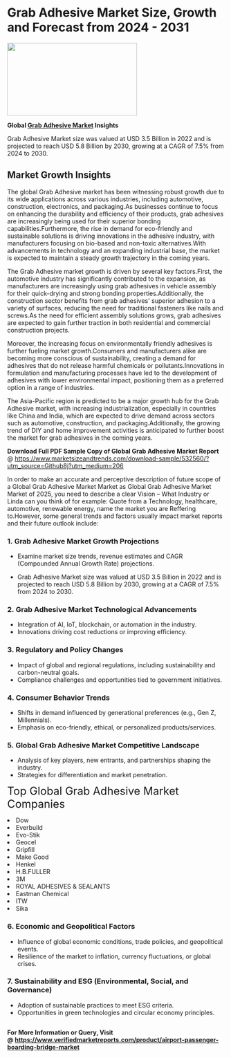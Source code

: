 <H1>Grab Adhesive Market Size, Growth and Forecast from 2024 - 2031</H1><img class="aligncenter size-medium wp-image-584254" src="https://thirdeyenews.in/wp-content/uploads/2024/09/Global-Market-Research-300x168.jpeg" alt="" width="300" height="168" /><p><strong>Global&nbsp;<a href="https://www.marketsizeandtrends.com/download-sample/532560/?utm_source=Github8j?utm_medium=206">Grab Adhesive Market</a> Insights</strong></p><p>Grab Adhesive Market size was valued at USD 3.5 Billion in 2022 and is projected to reach USD 5.8 Billion by 2030, growing at a CAGR of 7.5% from 2024 to 2030.</p><p><h2>Market Growth Insights</h2> <p>The global Grab Adhesive market has been witnessing robust growth due to its wide applications across various industries, including automotive, construction, electronics, and packaging.As businesses continue to focus on enhancing the durability and efficiency of their products, grab adhesives are increasingly being used for their superior bonding capabilities.Furthermore, the rise in demand for eco-friendly and sustainable solutions is driving innovations in the adhesive industry, with manufacturers focusing on bio-based and non-toxic alternatives.With advancements in technology and an expanding industrial base, the market is expected to maintain a steady growth trajectory in the coming years.</p> <p>The Grab Adhesive market growth is driven by several key factors.First, the automotive industry has significantly contributed to the expansion, as manufacturers are increasingly using grab adhesives in vehicle assembly for their quick-drying and strong bonding properties.Additionally, the construction sector benefits from grab adhesives' superior adhesion to a variety of surfaces, reducing the need for traditional fasteners like nails and screws.As the need for efficient assembly solutions grows, grab adhesives are expected to gain further traction in both residential and commercial construction projects.</p> <p>Moreover, the increasing focus on environmentally friendly adhesives is further fueling market growth.Consumers and manufacturers alike are becoming more conscious of sustainability, creating a demand for adhesives that do not release harmful chemicals or pollutants.Innovations in formulation and manufacturing processes have led to the development of adhesives with lower environmental impact, positioning them as a preferred option in a range of industries.</p> <p>The Asia-Pacific region is predicted to be a major growth hub for the Grab Adhesive market, with increasing industrialization, especially in countries like China and India, which are expected to drive demand across sectors such as automotive, construction, and packaging.Additionally, the growing trend of DIY and home improvement activities is anticipated to further boost the market for grab adhesives in the coming years.</p> <p><span class=""><strong>Download Full PDF Sample Copy of Global Grab Adhesive Market Report</strong> @ <a href="https://www.marketsizeandtrends.com/download-sample/532560/?utm_source=Github8j?utm_medium=206" target="_blank">https://www.marketsizeandtrends.com/download-sample/532560/?utm_source=Github8j?utm_medium=206</a></span></p><p>In order to make an accurate and perceptive description of future scope of a Global&nbsp;Grab Adhesive Market Market as Global&nbsp;Grab Adhesive Market Market of 2025, you need to describe a clear Vision &ndash; What Industry or Linda can you think of for example: Quote from a Technology, healthcare, automotive, renewable energy, name the market you are Reffering to.However, some general trends and factors usually impact market reports and their future outlook include:</p><h3>1.&nbsp;<strong>Grab Adhesive Market Growth Projections</strong></h3><ul><li>Examine market size trends, revenue estimates and CAGR (Compounded Annual Growth Rate) projections.</li><li><p>Grab Adhesive Market size was valued at USD 3.5 Billion in 2022 and is projected to reach USD 5.8 Billion by 2030, growing at a CAGR of 7.5% from 2024 to 2030.</p></li></ul><h3>2.&nbsp;<strong>Grab Adhesive Market Technological Advancements</strong></h3><ul><li>Integration of AI, IoT, blockchain, or automation in the industry.</li><li>Innovations driving cost reductions or improving efficiency.</li></ul><h3>3.&nbsp;<strong>Regulatory and Policy Changes</strong></h3><ul><li>Impact of global and regional regulations, including sustainability and carbon-neutral goals.</li><li>Compliance challenges and opportunities tied to government initiatives.</li></ul><h3>4.&nbsp;<strong>Consumer Behavior Trends</strong></h3><ul><li>Shifts in demand influenced by generational preferences (e.g., Gen Z, Millennials).</li><li>Emphasis on eco-friendly, ethical, or personalized products/services.</li></ul><h3>5.&nbsp;<strong>Global Grab Adhesive Market Competitive Landscape</strong></h3><ul><li>Analysis of key players, new entrants, and partnerships shaping the industry.</li><li>Strategies for differentiation and market penetration.</li></ul><p data-pm-slice="1 1 []"><span style="color: inherit; font-family: inherit; font-size: 25px;">Top Global Grab Adhesive Market Companies</span></p><div class="" data-test-id=""><p><li>Dow</li><li> Everbuild</li><li> Evo-Stik</li><li> Geocel</li><li> Gripfill</li><li> Make Good</li><li> Henkel</li><li> H.B.FULLER</li><li> 3M</li><li> ROYAL ADHESIVES & SEALANTS</li><li> Eastman Chemical</li><li> ITW</li><li> Sika</li></p></div><h3>6.&nbsp;<strong>Economic and Geopolitical Factors</strong></h3><ul><li>Influence of global economic conditions, trade policies, and geopolitical events.</li><li>Resilience of the market to inflation, currency fluctuations, or global crises.</li></ul><h3>7.&nbsp;<strong>Sustainability and ESG (Environmental, Social, and Governance)</strong></h3><ul><li>Adoption of sustainable practices to meet ESG criteria.</li><li>Opportunities in green technologies and circular economy principles.</li></ul><h2><strong style="font-size: 14px;">For More Information or Query, Visit @&nbsp;</strong><a style="background-color: #ffffff; font-size: 14px;" href="https://www.marketsizeandtrends.com/report/grab-adhesive-market/" target="_blank">https://www.verifiedmarketreports.com/product/airport-passenger-boarding-bridge-market</a></h2>